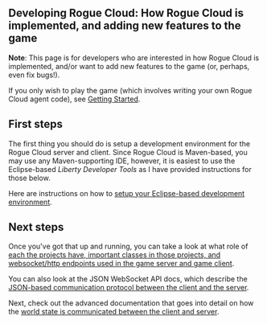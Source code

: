 
## Developing Rogue Cloud: How Rogue Cloud is implemented, and adding new features to the game

**Note**: This page is for developers who are interested in how Rogue Cloud is implemented, and/or want to add new features to the game (or, perhaps, even fix bugs!).

If you only wish to play the game (which involves writing your own Rogue Cloud agent code), see [Getting Started](GettingStarted.md).


## First steps

The first thing you should do is setup a development environment for the Rogue Cloud server and client. Since Rogue Cloud is Maven-based, you may use any Maven-supporting IDE, however, it is easiest to use the Eclipse-based *Liberty Developer Tools* as I have provided instructions for those below.

Here are instructions on how to [setup your Eclipse-based development environment](Create-a-Game-Server-DevEnv.md).

## Next steps

Once you've got that up and running, you can take a look at what role of [each the projects have, important classes in those projects, and websocket/http endpoints used in the game server and game client](RCDevArchitecture.md).

You can also look at the JSON WebSocket API docs, which describe the [JSON-based communication protocol between the client and the server](RogueCloudJsonApi.md).

Next, check out the advanced documentation that goes into detail on how the [world state is communicated between the client and server](RogueCloudJsonWorldState.md).
